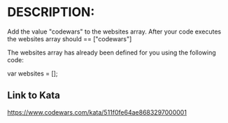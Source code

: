 # DESCRIPTION:
Add the value "codewars" to the websites array.
After your code executes the websites array should == ["codewars"]

The websites array has already been defined for you using the following code:

var websites = [];

## Link to Kata
https://www.codewars.com/kata/511f0fe64ae8683297000001